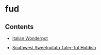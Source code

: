 # fud

## Contents

* [Italian Wonderpot](italian-wonder-pot.md)

* [Southwest Sweetpotato Tater-Tot Hotdish](southwest-sweet-potato-tater-tot-hotdish.md)
